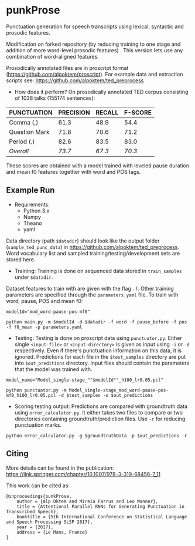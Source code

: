 # punkProse

Punctuation generation for speech transcripts using lexical, syntactic and prosodic features. 

Modification on forked repository (by reducing training to one stage and addition of more word-level prosodic features) . This version lets use any combination of word-aligned features. 

Prosodically annotated files are in proscript format (https://github.com/alpoktem/proscript). For example data and extraction scripts see: https://github.com/alpoktem/ted_preprocess

* How does it perform?
On prosodically annotated TED corpus consisting of 1038 talks (155174 sentences): 

PUNCTUATION      | PRECISION | RECALL    | F-SCORE
--- | --- | --- | ---
Comma (,)           | 61.3 | 48.9 | 54.4
Question Mark    | 71.8 | 70.6 | 71.2
Period  (.)        | 82.6 | 83.5 | 83.0
_Overall_        | _73.7_ | _67.3_ | _70.3_

These scores are obtained with a model trained with leveled pause duration and mean f0 features together with word and POS tags. 

## Example Run
* Requirements: 
	- Python 3.x
	- Numpy
	- Theano
	- yaml 

Data directory (path `$datadir`) should look like the output folder (`sample_ted_punc_data`) in https://github.com/alpoktem/ted_preprocess. Word vocabulary list and sampled training/testing/development sets are stored here.

* Training:
Training is done on sequenced data stored in `train_samples` under `$datadir`. 

Dataset features to train with are given with the flag `-f`. Other training parameters are specified through the `parameters.yaml` file.
To train with word, pause, POS and mean f0:

`modelId="mod_word-pause-pos-mf0"`

`python main.py -m $modelId -d $datadir -f word -f pause_before -f pos -f f0_mean -p parameters.yaml`

* Testing:
Testing is done on proscript data using `punctuator.py`. Either single `<input-file>` or `<input-directory>` is given as input using `-i` or `-d` respectively. Even if there's punctuation information on this data, it is ignored. Predictions for each file in the `$test_samples` directory are put into `$out_preditions` directory. Input files should contain the parameters that the model was trained with. 

`model_name="Model_single-stage_""$modelId""_h100_lr0.05.pcl"`

`python punctuator.py -m Model_single-stage_mod_word-pause-pos-mf0_h100_lr0.05.pcl -d $test_samples -o $out_predictions`

* Scoring testing output:
Predictions are compared with groundtruth data using `error_calculator.py`. It either takes two files to compare or two directories containing groundtruth/prediction files. Use `-r` for reducing punctuation marks. 

`python error_calculator.py -g $groundtruthData -p $out_predictions -r`

## Citing

More details can be found in the publication: https://link.springer.com/chapter/10.1007/978-3-319-68456-7_11

This work can be cited as:

	@inproceedings{punkProse,
		author = {Alp Oktem and Mireia Farrus and Leo Wanner},
		title = {Attentional Parallel RNNs for Generating Punctuation in Transcribed Speech},
		booktitle = {5th International Conference on Statistical Language and Speech Processing SLSP 2017},
		year = {2017},
		address = {Le Mans, France}
	}

